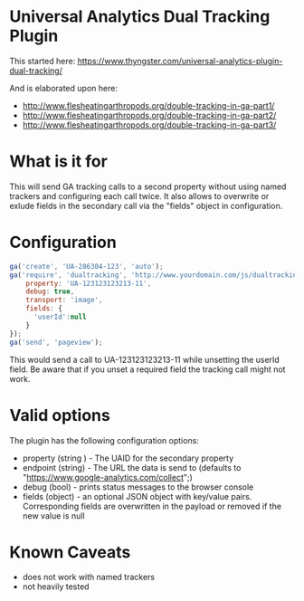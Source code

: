 # Universal Analytics Dual Tracking Plugin

This started here:
https://www.thyngster.com/universal-analytics-plugin-dual-tracking/

And is elaborated upon here:
* http://www.flesheatingarthropods.org/double-tracking-in-ga-part1/
* http://www.flesheatingarthropods.org/double-tracking-in-ga-part2/
* http://www.flesheatingarthropods.org/double-tracking-in-ga-part3/

# What is it for
This will send GA tracking calls to a second property without using named trackers and configuring each call twice.
It also allows to overwrite or exlude fields in the secondary call via the "fields" object in configuration.

# Configuration

```javascript
ga('create', 'UA-286304-123', 'auto');
ga('require', 'dualtracking', 'http://www.yourdomain.com/js/dualtracking.js', {
    property: 'UA-123123123213-11',
    debug: true,
    transport: 'image',
    fields: {
      'userId':null
    }
});
ga('send', 'pageview');
```

This would send a call to UA-123123123213-11 while unsetting the userId field. Be aware that if you unset a required field the tracking call might not work.

# Valid options

The plugin has the following configuration options:

* property (string ) - The UAID for the secondary property
* endpoint (string)  - The URL the data is send to (defaults to "https://www.google-analytics.com/collect";)
* debug    (bool)    - prints status messages to the browser console
* fields   (object)  - an optional JSON object with key/value pairs. Corresponding fields are overwritten in the payload or removed if the new value is null

# Known Caveats

- does not work with named trackers
- not heavily tested
